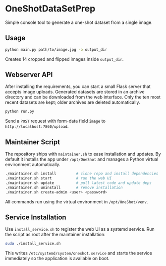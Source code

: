 # OneShotDataSetPrep

Simple console tool to generate a one-shot dataset from a single image.

## Usage

```bash
python main.py path/to/image.jpg -o output_dir
```

Creates 14 cropped and flipped images inside `output_dir`.

## Webserver API

After installing the requirements, you can start a small Flask server that
accepts image uploads. Generated datasets are stored in an archive directory and
can be downloaded from the web interface.
Only the ten most recent datasets are kept; older archives are deleted
automatically.

```bash
python run.py
```

Send a `POST` request with form-data field `image` to `http://localhost:7860/upload`.

## Maintainer Script

The repository ships with `maintainer.sh` to ease installation and updates. By default it installs the app under `/opt/OneShot` and manages a Python virtual environment automatically.

```bash
./maintainer.sh install         # clone repo and install dependencies
./maintainer.sh start           # run the web UI
./maintainer.sh update          # pull latest code and update deps
./maintainer.sh uninstall       # remove installation
./maintainer.sh create-admin <user> <password>
```

All commands run using the virtual environment in `/opt/OneShot/venv`.

## Service Installation

Use `install_service.sh` to register the web UI as a systemd service. Run the
script as root after the maintainer installation:

```bash
sudo ./install_service.sh
```

This writes `/etc/systemd/system/oneshot.service` and starts the service
immediately so the application is available on boot.
